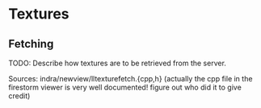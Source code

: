 # Textures
## Fetching
TODO: Describe how textures are to be retrieved from the server.

Sources: indra/newview/lltexturefetch.{cpp,h} (actually the cpp file in the firestorm viewer is very well documented! figure out who did it to give credit)
